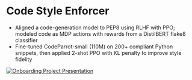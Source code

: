 # Code Style Enforcer
- Aligned a code-generation model to PEP8 using RLHF with PPO; modeled code as MDP actions with rewards from a DistilBERT flake8 classifier
- Fine-tuned CodeParrot-small (110M) on 200+ compliant Python snippets, then applied 2-shot PPO with KL penalty to improve style fidelity

[![Onboarding Project Presentation](https://img.youtube.com/vi/vK_5pbcdh9s/0.jpg)](https://youtu.be/vK_5pbcdh9s)
